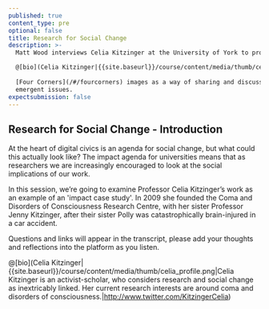 ```yaml
---
published: true
content_type: pre
optional: false
title: Research for Social Change
description: >-
  Matt Wood interviews Celia Kitzinger at the University of York to provide a case study for research for social change and impact.

  @[bio](Celia Kitzinger|{{site.baseurl}}/course/content/media/thumb/celia_profile.png|Celia Kitzinger is an activist-scholar, who considers research and social change as inextricably linked. Her current research interests are around coma and disorders of consciousness.|https://twitter.com/KitzingerCelia|https://www.twitter.com/grahammacindoe) During the course, we will be making
  
  [Four Corners](/#/fourcorners) images as a way of sharing and discussing the
  emergent issues.
expectsubmission: false
---
```

## Research for Social Change - Introduction

At the heart of digital civics is an agenda for social change, but what could this actually look like? The impact agenda for universities means that as researchers we are increasingly encouraged to look at the social implications of our work.

In this session, we’re going to examine Professor Celia Kitzinger’s work as an example of an 'impact case study'. In 2009 she founded the Coma and Disorders of Consciousness Research Centre, with her sister Professor Jenny Kitzinger, after their sister Polly was catastrophically brain-injured in a car accident. 

Questions and links will appear in the transcript, please add your thoughts and reflections into the platform as you listen.

@[bio](Celia Kitzinger|{{site.baseurl}}/course/content/media/thumb/celia_profile.png|Celia Kitzinger is an activist-scholar, who considers research and social change as inextricably linked. Her current research interests are around coma and disorders of consciousness.|http://www.twitter.com/KitzingerCelia)


